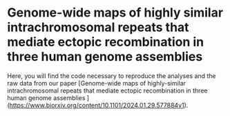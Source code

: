 # Genome-wide maps of highly similar intrachromosomal repeats that mediate ectopic recombination in three human genome assemblies

Here, you will find the code necessary to reproduce the analyses and the raw data from our paper [Genome-wide maps of highly-similar intrachromosomal repeats that mediate ectopic recombination in three human genome assemblies ] (https://www.biorxiv.org/content/10.1101/2024.01.29.577884v1).
